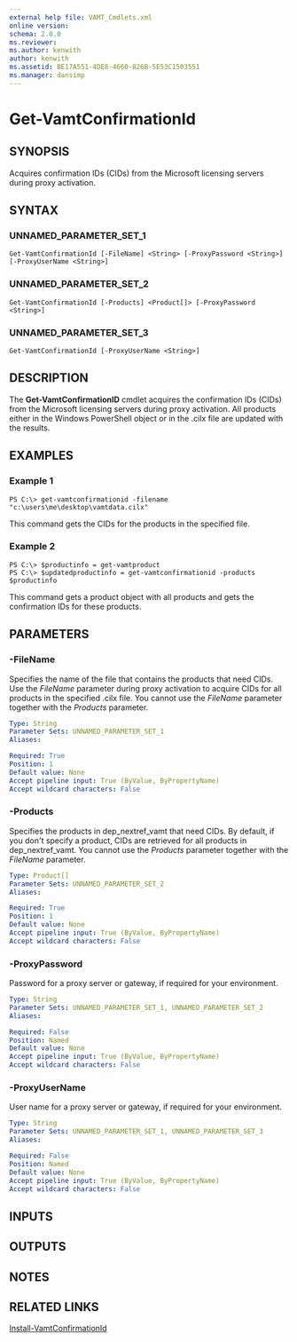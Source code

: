 ```yaml
---
external help file: VAMT_Cmdlets.xml
online version: 
schema: 2.0.0
ms.reviewer:
ms.author: kenwith
author: kenwith
ms.assetid: BE17A551-4DE8-4660-826B-5E53C1503551
ms.manager: dansimp
---
```


# Get-VamtConfirmationId

## SYNOPSIS
Acquires confirmation IDs (CIDs) from the Microsoft licensing servers during proxy activation.

## SYNTAX

### UNNAMED_PARAMETER_SET_1
```
Get-VamtConfirmationId [-FileName] <String> [-ProxyPassword <String>] [-ProxyUserName <String>]
```

### UNNAMED_PARAMETER_SET_2
```
Get-VamtConfirmationId [-Products] <Product[]> [-ProxyPassword <String>]
```

### UNNAMED_PARAMETER_SET_3
```
Get-VamtConfirmationId [-ProxyUserName <String>]
```

## DESCRIPTION
The **Get-VamtConfirmationID** cmdlet acquires the confirmation IDs (CIDs) from the Microsoft licensing servers during proxy activation.
All products either in the Windows PowerShell object or in the .cilx file are updated with the results.

## EXAMPLES

### Example 1
```
PS C:\> get-vamtconfirmationid -filename "c:\users\me\desktop\vamtdata.cilx"
```

This command gets the CIDs for the products in the specified file.

### Example 2
```
PS C:\> $productinfo = get-vamtproduct
PS C:\> $updatedproductinfo = get-vamtconfirmationid -products $productinfo
```

This command gets a product object with all products and gets the confirmation IDs for these products.

## PARAMETERS

### -FileName
Specifies the name of the file that contains the products that need CIDs.
Use the *FileName* parameter during proxy activation to acquire CIDs for all products in the specified .cilx file.
You cannot use the *FileName* parameter together with the *Products* parameter.

```yaml
Type: String
Parameter Sets: UNNAMED_PARAMETER_SET_1
Aliases: 

Required: True
Position: 1
Default value: None
Accept pipeline input: True (ByValue, ByPropertyName)
Accept wildcard characters: False
```

### -Products
Specifies the products in dep_nextref_vamt that need CIDs.
By default, if you don't specify a product, CIDs are retrieved for all products in dep_nextref_vamt.
You cannot use the *Products* parameter together with the *FileName* parameter.

```yaml
Type: Product[]
Parameter Sets: UNNAMED_PARAMETER_SET_2
Aliases: 

Required: True
Position: 1
Default value: None
Accept pipeline input: True (ByValue, ByPropertyName)
Accept wildcard characters: False
```

### -ProxyPassword
Password for a proxy server or gateway, if required for your environment.

```yaml
Type: String
Parameter Sets: UNNAMED_PARAMETER_SET_1, UNNAMED_PARAMETER_SET_2
Aliases: 

Required: False
Position: Named
Default value: None
Accept pipeline input: True (ByValue, ByPropertyName)
Accept wildcard characters: False
```

### -ProxyUserName
User name for a proxy server or gateway, if required for your environment.

```yaml
Type: String
Parameter Sets: UNNAMED_PARAMETER_SET_1, UNNAMED_PARAMETER_SET_3
Aliases: 

Required: False
Position: Named
Default value: None
Accept pipeline input: True (ByValue, ByPropertyName)
Accept wildcard characters: False
```

## INPUTS

## OUTPUTS

## NOTES

## RELATED LINKS

[Install-VamtConfirmationId](./Install-VamtConfirmationId.md)

